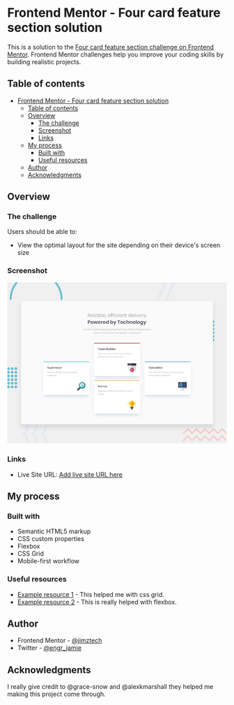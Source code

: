 # Frontend Mentor - Four card feature section solution

This is a solution to the [Four card feature section challenge on Frontend Mentor](https://www.frontendmentor.io/challenges/four-card-feature-section-weK1eFYK). Frontend Mentor challenges help you improve your coding skills by building realistic projects. 

## Table of contents

- [Frontend Mentor - Four card feature section solution](#frontend-mentor---four-card-feature-section-solution)
  - [Table of contents](#table-of-contents)
  - [Overview](#overview)
    - [The challenge](#the-challenge)
    - [Screenshot](#screenshot)
    - [Links](#links)
  - [My process](#my-process)
    - [Built with](#built-with)
    - [Useful resources](#useful-resources)
  - [Author](#author)
  - [Acknowledgments](#acknowledgments)


## Overview

### The challenge

Users should be able to:

- View the optimal layout for the site depending on their device's screen size

### Screenshot

![](./design/desktop-preview.jpg)


### Links

- Live Site URL: [Add live site URL here](https://grid-card-sigma.vercel.app/)

## My process

### Built with

- Semantic HTML5 markup
- CSS custom properties
- Flexbox
- CSS Grid
- Mobile-first workflow


### Useful resources

- [Example resource 1](https://www.joshwcomeau.com/css/interactive-guide-to-grid) - This helped me with css grid.
- [Example resource 2](https://www.joshwcomeau.com/css/interactive-guide-to-flexbox/) - This is really helped with flexbox.


## Author

- Frontend Mentor - [@jimztech](https://www.frontendmentor.io/profile/jimztech)
- Twitter - [@engr_jamie](https://x.com/Engr_Jamie)


## Acknowledgments

I really give credit to @grace-snow and @alexkmarshall they helped me making this project come through.
